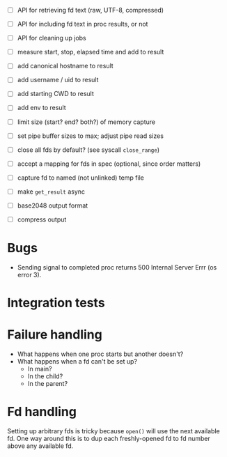 - [ ] API for retrieving fd text (raw, UTF-8, compressed)
- [ ] API for including fd text in proc results, or not
- [ ] API for cleaning up jobs
- [ ] measure start, stop, elapsed time and add to result
- [ ] add canonical hostname to result
- [ ] add username / uid to result
- [ ] add starting CWD to result
- [ ] add env to result
- [ ] limit size (start? end? both?) of memory capture
- [ ] set pipe buffer sizes to max; adjust pipe read sizes
- [ ] close all fds by default?  (see syscall `close_range`)
- [ ] accept a mapping for fds in spec (optional, since order matters)
- [ ] capture fd to named (not unlinked) temp file
- [ ] make `get_result` async
- [ ] base2048 output format
- [ ] compress output


# Bugs

- Sending signal to completed proc returns 500 Internal Server Errr (os error 3).


# Integration tests


# Failure handling

- What happens when one proc starts but another doesn't?
- What happens when a fd can't be set up?
  - In main?
  - In the child?
  - In the parent?


# Fd handling

Setting up arbitrary fds is tricky because `open()` will use the next available
fd.  One way around this is to dup each freshly-opened fd to fd number above any
available fd.



